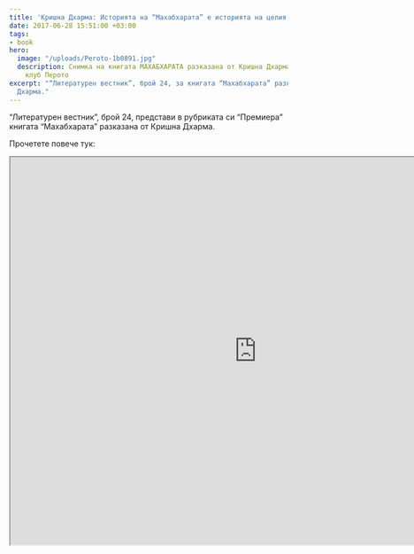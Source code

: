 ```yaml
---
title: 'Кришна Дхарма: Историята на “Махабхарата” е историята на целия Космос'
date: 2017-06-28 15:51:00 +03:00
tags:
- book
hero:
  image: "/uploads/Peroto-1b0891.jpg"
  description: Снимка на книгата МАХАБХАРАТА разказана от Кришна Дхарма в Литературен
    клуб Перото
excerpt: "“Литературен вестник”, брой 24, за книгата “Махабхарата” разказана от Кришна
  Дхарма."
---
```


“Литературен вестник”, брой 24, представи в рубриката си “Премиера” книгата “Махабхарата” разказана от Кришна Дхарма.

Прочетете повече тук:

<iframe src="https://drive.google.com/file/d/0B-YAvKlX2FSzU0FtRVR3eUlpeHM/preview" width="890" height="700"></iframe>